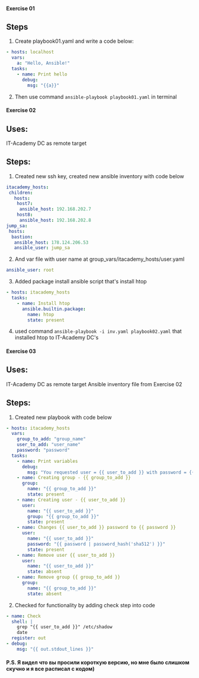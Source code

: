 #### Exercise 01
## Steps
1. Create playbook01.yaml and write a code below:
``` yaml
- hosts: localhost
  vars:
    a: "Hello, Ansible!"
  tasks:
    - name: Print hello
      debug: 
        msg: "{{a}}"
```
2. Then use command ```ansible-playbook playbook01.yaml``` in terminal

#### Exercise 02
## Uses:
 IT-Academy DC as remote target
## Steps:
1. Created new ssh key, created new ansible inventory with code below
```yaml
itacademy_hosts:
 children:  
   hosts:
    host7:
     ansible_host: 192.168.202.7
    host8:
     ansible_host: 192.168.202.8
jump_sa:
 hosts:
  bastion:
   ansible_host: 178.124.206.53
   ansible_user: jump_sa
```
2. And var file with user name at group_vars/itacademy_hosts/user.yaml
```yaml
ansible_user: root
```
3. Added package install ansible script that's install htop
```yaml
- hosts: itacademy_hosts
  tasks:
    - name: Install htop
      ansible.builtin.package:
        name: htop
        state: present
```
4. used command `ansible-playbook -i inv.yaml playbook02.yaml` that installed htop to IT-Academy DC's 

#### Exercise 03
## Uses:
IT-Academy DC as remote target
Ansible inventory file from Exercise 02
## Steps:
1. Created new playbook with code below
```yaml
- hosts: itacademy_hosts
  vars:
    group_to_add: "group_name"
    user_to_add: "user_name"
    password: "password"
  tasks:
    - name: Print variables
      debug:
        msg: "You requested user = {{ user_to_add }} with password = {{ password }}, and group = {{ group_to_add }}"
    - name: Creating group - {{ group_to_add }}
      group:
        name: "{{ group_to_add }}"
        state: present
    - name: Creating user - {{ user_to_add }}
      user:
        name: "{{ user_to_add }}"
        group: "{{ group_to_add }}"
        state: present
    - name: Changes {{ user_to_add }} password to {{ password }}
      user:
        name: "{{ user_to_add }}"
        password: "{{ password | password_hash('sha512') }}"
        state: present
    - name: Remove user {{ user_to_add }}
      user: 
        name: "{{ user_to_add }}"
        state: absent
    - name: Remove group {{ group_to_add }}
      group:
        name: "{{ group_to_add }}"
        state: absent
```
2. Checked for functionality by adding check step into code
```yaml
- name: Check
  shell: |
    grep "{{ user_to_add }}" /etc/shadow
    date
  register: out
- debug:
    msg: "{{ out.stdout_lines }}"  
```
#### P.S. Я видел что вы просили короткую версию, но мне было слишком скучно и я все расписал с кодом)